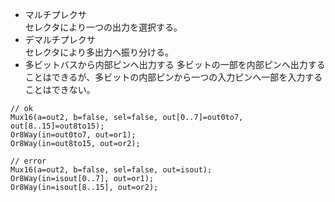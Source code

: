 - マルチプレクサ	
セレクタにより一つの出力を選択する。
- デマルチプレクサ	
セレクタにより多出力へ振り分ける。
- 多ビットバスから内部ピンへ出力する	
多ビットの一部を内部ピンへ出力することはできるが、多ビットの内部ピンから一つの入力ピンへ一部を入力することはできない。

```
// ok
Mux16(a=out2, b=false, sel=false, out[0..7]=out0to7, out[8..15]=out8to15);
Or8Way(in=out0to7, out=or1);
Or8Way(in=out8to15, out=or2);

// error
Mux16(a=out2, b=false, sel=false, out=isout);
Or8Way(in=isout[0..7], out=or1);
Or8Way(in=isout[8..15], out=or2);
```
